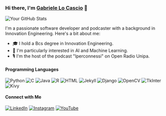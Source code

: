 
### Hi there, I'm [Gabriele Lo Cascio](https://gabro29.github.io/) 👋

![Your GitHub Stats](https://github-readme-stats.vercel.app/api?username=Gabro29&show_icons=true)

I'm a passionate software developer and podcaster with a background in Innovation Engineering. Here's a bit about me:

- 🎓 I hold a Bcs degree in Innovation Engineering.
- 🤖 I'm particularly interested in AI and Machine Learning.
- 🎙️ I'm the host of the podcast "Iperconnessi" on Open Radio Unipa.

#### Programming Languages
![Python](https://img.shields.io/badge/-Python-3776AB?style=flat-square&logo=python&logoColor=white)
![C](https://img.shields.io/badge/-C-A8B9CC?style=flat-square&logo=c&logoColor=white)
![Java](https://img.shields.io/badge/-Java-007396?style=flat-square&logo=java&logoColor=white)
![R](https://img.shields.io/badge/-R-276DC3?style=flat-square&logo=r&logoColor=white)
![HTML](https://img.shields.io/badge/-HTML-E34F26?style=flat-square&logo=html5&logoColor=white)
![Jekyll](https://img.shields.io/badge/-Jekyll-CC0000?style=flat-square&logo=jekyll&logoColor=white)
![Django](https://img.shields.io/badge/-Django-092E20?style=flat-square&logo=django&logoColor=white)
![OpenCV](https://img.shields.io/badge/-OpenCV-5C3EE8?style=flat-square&logo=opencv&logoColor=white)
![TkInter](https://img.shields.io/badge/-TkInter-FFD800?style=flat-square&logo=python&logoColor=white)
![Kivy](https://img.shields.io/badge/-Kivy-4B8BBE?style=flat-square&logo=kivy&logoColor=white)

#### Connect with Me
[![LinkedIn](https://img.shields.io/badge/-LinkedIn-0A66C2?style=flat-square&logo=linkedin&logoColor=white)](www.linkedin.com/in/gabriele-locascio)
[![Instagram](https://img.shields.io/badge/-Instagram-E4405F?style=flat-square&logo=instagram&logoColor=white)](https://www.instagram.com/ga8ro/)
[![YouTube](https://img.shields.io/badge/-YouTube-FF0000?style=flat-square&logo=youtube&logoColor=white)](https://www.youtube.com/channel/UCkGvbGqYzDi3lfgtbQ_pngg)

